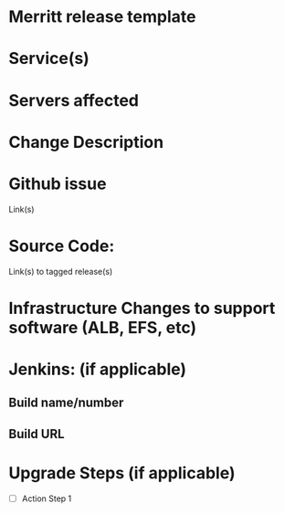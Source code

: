 # Merritt release template
# Service(s)

# Servers affected

# Change Description

# Github issue
Link(s)

# Source Code:
Link(s) to tagged release(s)
 
# Infrastructure Changes to support software (ALB, EFS, etc)
 
# Jenkins: (if applicable)
## Build name/number
## Build URL

# Upgrade Steps (if applicable)
- [ ] Action Step 1
